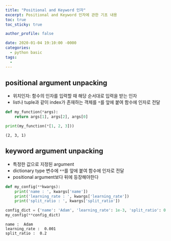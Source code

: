 ```yaml
---
title: "Positional and Keyword 인자"
excerpt: Positional and Keyword 인자에 관한 기초 내용
toc: true
toc_sticky: true

author_profile: false

date: 2020-01-04 19:10:00 -0000
categories: 
  - python basic
tags:
  - 
---
```

## positional argument unpacking
- 위치인자: 함수의 인자를 입력할 때 해당 순서대로 입력을 받는 인자
- list나 tuple과 같이 index가 존재하는 객체를 `*`를 앞에 붙여 함수에 인자로 전달

```python
def my_function(*args):
    return args[1], args[2], args[0]

print(my_function(*[1, 2, 3]))
```
```
(2, 3, 1)
```

## keyword argument unpacking
- 특정한 값으로 지정된 argument
- dictionary type 변수에 `**`를 앞에 붙여 함수에 인자로 전달
- positional argument보다 뒤에 등장해야한다

```python
def my_config(**kwargs):
    print('name : ', kwargs['name'])
    print('learning_rate : ', kwargs['learning_rate'])
    print('split_ratio : ', kwargs['split_ratio'])

config_dict = {'name': 'Adam', 'learning_rate': 1e-3, 'split_ratio': 0.2}
my_config(**config_dict)
```
```
name :  Adam
learning_rate :  0.001
split_ratio :  0.2
```
<!--stackedit_data:
eyJoaXN0b3J5IjpbMTA0MDEzMjI0MV19
-->